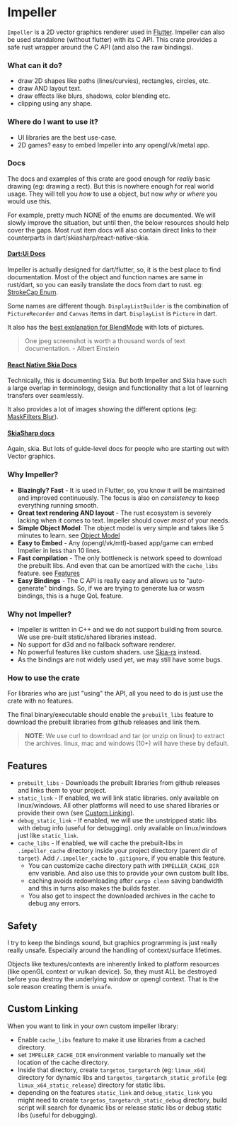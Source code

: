 # Impeller

`Impeller` is a 2D vector graphics renderer used in [Flutter](https://flutter.dev). Impeller can also be used standalone (without flutter) with its C API. This crate provides a safe rust wrapper around the C API (and also the raw bindings). 

### What can it do?
* draw 2D shapes like paths (lines/curvies), rectangles, circles, etc.
* draw AND layout text.
* draw effects like blurs, shadows, color blending etc.
* clipping using any shape.

### Where do I want to use it?
* UI libraries are the best use-case.
* 2D games? easy to embed Impeller into any opengl/vk/metal app.

### Docs
The docs and examples of this crate are good enough for *really* basic drawing (eg: drawing a rect). But this is nowhere enough for real world usage. They will tell you *how* to use a object, but now *why* or *where* you would use this. 

For example, pretty much NONE of the enums are documented. We will slowly improve the situation, but until then, the below resources should help cover the gaps. Most rust item docs will also contain direct links to their counterparts in dart/skiasharp/react-native-skia.

#### [Dart:Ui Docs](https://api.flutter.dev/flutter/dart-ui/)
Impeller is actually designed for dart/flutter, so, it is the best place to find documentation.
Most of the object and function names are same in rust/dart, so you can easily translate the docs from dart to rust. eg: [StrokeCap Enum](https://api.flutter.dev/flutter/dart-ui/StrokeCap.html).

Some names are different though. `DisplayListBuilder` is the combination of `PictureRecorder` and `Canvas` items in dart. `DisplayList` is `Picture` in dart.

It also has the [best explanation for BlendMode](https://api.flutter.dev/flutter/dart-ui/BlendMode.html) with lots of pictures.

> One jpeg screenshot is worth a thousand words of text documentation. - Albert Einstein

#### [React Native Skia Docs](https://shopify.github.io/react-native-skia/docs/canvas/overview/)
Technically, this is documenting Skia. But both Impeller and Skia have such a large overlap in terminology, design and functionality that a lot of learning transfers over seamlessly.

It also provides a lot of images showing the different options (eg: [MaskFilters Blur](https://shopify.github.io/react-native-skia/docs/mask-filters)).

#### [SkiaSharp docs](https://learn.microsoft.com/en-us/previous-versions/xamarin/xamarin-forms/user-interface/graphics/skiasharp/effects/blend-modes/porter-duff)
Again, skia. But lots of guide-level docs for people who are starting out with Vector graphics.


### Why Impeller?
* **Blazingly? Fast** - It is used in Flutter, so, you know it will be maintained and improved continuously. The focus is also on *consistency* to keep everything running smooth.
* **Great text rendering AND layout** - The rust ecosystem is severely lacking
    when it comes to text. Impeller should cover *most* of your needs.
* **Simple Object Model**: The object model is very simple and takes like 5 minutes to learn. see [Object Model](#object-model)
* **Easy to Embed** - Any (opengl/vk/mtl)-based app/game can embed Impeller in less than 10 lines.
* **Fast compilation** -  The only bottleneck is network speed to download the prebuilt libs.
    And even that can be amortized with the `cache_libs` feature. see [Features](#features)
* **Easy Bindings** - The C API is really easy and allows us to "auto-generate" bindings.
    So, if we are trying to generate lua or wasm bindings, this is a huge QoL feature.

### Why not Impeller?
* Impeller is written in C++ and we do not support building from source. We use pre-built static/shared libraries instead.
* No support for d3d and no fallback software renderer.
* No powerful features like custom shaders. use [Skia-rs](https://github.com/rust-skia/rust-skia) instead.
* As the bindings are not widely used yet, we may still have some bugs.

### How to use the crate
For libraries who are just "using" the API, all you need to do is just use the crate with no features.

The final binary/executable should enable the `prebuilt_libs` feature to download the prebuilt libraries from github releases and link them.

> **NOTE**: We use curl to download and tar (or unzip on linux) to extract the archives. linux, mac and windows (10+) will have these by default.

## Features
* `prebuilt_libs` - Downloads the prebuilt libraries from github releases and links them to your project.
* `static_link` - If enabled, we will link static libraries. only available on linux/windows. All other platforms will need to use shared libraries or provide their own (see [Custom Linking](#custom-linking)).
* `debug_static_link` - If enabled, we will use the unstripped static libs with debug info (useful for debugging). only available on linux/windows just like `static_link`.
* `cache_libs` - If enabled, we will cache the prebuilt-libs in `.impeller_cache` directory inside your project directory (parent dir of `target`). Add `/.impeller_cache` to `.gitignore`, if you enable this feature. 
    * You can customize cache directory path with `IMPELLER_CACHE_DIR` env variable. And also use this to provide your own custom built libs.
    * caching avoids redownloading after `cargo clean` saving bandwidth and this in turns also makes the builds faster.
    * You also get to inspect the downloaded archives in the cache to debug any errors.


## Safety

I try to keep the bindings sound, but graphics programming is just really really unsafe. Especially around the handling of context/surface lifetimes.

Objects like textures/contexts are inherently linked to platform resources (like openGL context or vulkan device). So, they must ALL be destroyed before you destroy the underlying window or opengl context. That is the sole reason creating them is `unsafe`.

## Custom Linking
When you want to link in your own custom impeller library:
* Enable `cache_libs` feature to make it use libraries from a cached directory.
* set `IMPELLER_CACHE_DIR` environment variable to manually set the location of the cache directory.
* Inside that directory, create `targetos_targetarch` (eg: `linux_x64`) directory for dynamic libs and `targetos_targetarch_static_profile` (eg: `linux_x64_static_release`) directory for static libs.
* depending on the features `static_link` and `debug_static_link` you might need to create `targetos_targetarch_static_debug` directory, build script will search for dynamic libs or release static libs or debug static libs (useful for debugging).

